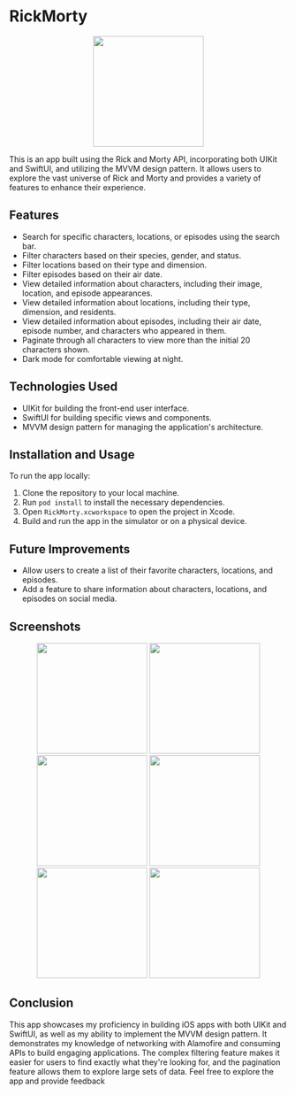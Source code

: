 # RickMorty
<p align="center">
<img src="https://user-images.githubusercontent.com/42889128/236004755-7700e40c-d498-4244-878a-dc3a87af72a9.png" width="200" height="200" />
<p>
This is an app built using the Rick and Morty API, incorporating both UIKit and SwiftUI, and utilizing the MVVM design pattern. It allows users to explore the vast universe of Rick and Morty and provides a variety of features to enhance their experience. 

## Features

- Search for specific characters, locations, or episodes using the search bar.
- Filter characters based on their species, gender, and status.
- Filter locations based on their type and dimension.
- Filter episodes based on their air date.
- View detailed information about characters, including their image, location, and episode appearances.
- View detailed information about locations, including their type, dimension, and residents.
- View detailed information about episodes, including their air date, episode number, and characters who appeared in them.
- Paginate through all characters to view more than the initial 20 characters shown.
- Dark mode for comfortable viewing at night.

## Technologies Used

- UIKit for building the front-end user interface.
- SwiftUI for building specific views and components.
- MVVM design pattern for managing the application's architecture.

## Installation and Usage

To run the app locally:

1. Clone the repository to your local machine.
2. Run `pod install` to install the necessary dependencies.
3. Open `RickMorty.xcworkspace` to open the project in Xcode.
4. Build and run the app in the simulator or on a physical device.

## Future Improvements

- Allow users to create a list of their favorite characters, locations, and episodes.
- Add a feature to share information about characters, locations, and episodes on social media.

## Screenshots

<p align="center">
  <img src="https://user-images.githubusercontent.com/42889128/236007967-6a57de9e-8f19-4129-a55c-b7c3301e0929.png" width="200"/>
  <img src="https://user-images.githubusercontent.com/42889128/236008008-e83b094a-8ff7-4a95-a5f7-d6249692c2c0.png"  width="200"/>
  <img src="https://user-images.githubusercontent.com/42889128/236008019-27de4834-f321-4777-8a8c-2b536853d7be.png"  width="200"/>
  <img src="https://user-images.githubusercontent.com/42889128/236008030-71804acc-0bfe-44f7-aa59-941e12078228.png"  width="200"/>
  <img src="https://user-images.githubusercontent.com/42889128/236203912-69ccbf4e-5d29-43ea-af20-00870344129e.png" width="200" />
  <img src="https://user-images.githubusercontent.com/42889128/236203976-9fae67c6-34bc-408a-92dd-b086e3667e56.png" width="200"/>
</p>

## Conclusion

This app showcases my proficiency in building iOS apps with both UIKit and SwiftUI, as well as my ability to implement the MVVM design pattern. It demonstrates my knowledge of networking with Alamofire and consuming APIs to build engaging applications. The complex filtering feature makes it easier for users to find exactly what they're looking for, and the pagination feature allows them to explore large sets of data. Feel free to explore the app and provide feedback
